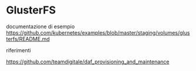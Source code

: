 # GlusterFS

documentazione di esempio
https://github.com/kubernetes/examples/blob/master/staging/volumes/glusterfs/README.md


riferimenti

https://github.com/teamdigitale/daf_provisioning_and_maintenance
